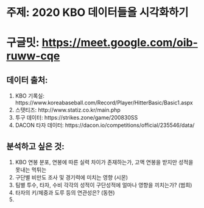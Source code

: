 # 주제: 2020 KBO 데이터들을 시각화하기

# 구글밋: https://meet.google.com/oib-ruww-cqe

## 데이터 출처:
<ol>
<li>KBO 기록실: https://www.koreabaseball.com/Record/Player/HitterBasic/Basic1.aspx</li>
<li>스탯티즈: http://www.statiz.co.kr/main.php</li>
<li>투구 데이터: https://strikes.zone/game/200830SS</li>
<li>DACON 타자 데이터: https://dacon.io/competitions/official/235546/data/
</ol>



## 분석하고 싶은 것:
  1. KBO 연봉 분포, 연봉에 따른 실력 차이가 존재하는가, 고액 연봉을 받지만 성적을 못내는 먹튀는 
  2. 구단별 비만도 조사 및 경기력에 미치는 영향  (시몬)
  3. 팀별 투수, 타자, 수비 각각의 성적이 구단성적에 얼마나 영향을 끼치는가? (범희)
  4. 타자의 키/체중과 도루 등의 연관성은?  (동현)
  5.
